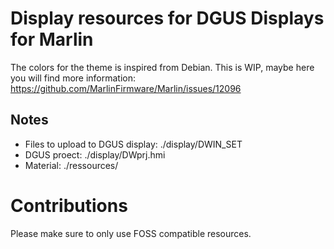 # Display resources for DGUS Displays for Marlin

The colors for the theme is inspired from Debian.
This is WIP, maybe here you will find more information: https://github.com/MarlinFirmware/Marlin/issues/12096

## Notes

* Files to upload to DGUS display: ./display/DWIN_SET
* DGUS proect: ./display/DWprj.hmi
* Material: ./ressources/ 

# Contributions

Please make sure to only use FOSS compatible resources.
